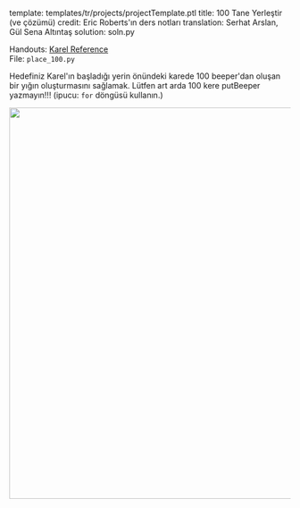 template: templates/tr/projects/projectTemplate.ptl
title: 100 Tane Yerleştir (ve çözümü)
credit: Eric Roberts'ın ders notları
translation: Serhat Arslan, Gül Sena Altıntaş
solution: soln.py

Handouts: [Karel Reference]({{pathToRoot}}en/resources/karel.html)<br/>
File: `place_100.py`<br/>

Hedefiniz Karel'ın başladığı yerin önündeki karede 100 beeper'dan oluşan bir yığın oluşturmasını sağlamak.  Lütfen art arda 100 kere putBeeper yazmayın!!! (ipucu: `for` döngüsü kullanın.)

<center>
<img style="width:700px" src="{{pathToRoot}}img/projects/place100/place100.png">
</center>
